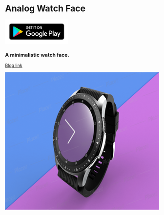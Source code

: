 # Analog Watch Face
<a href='https://play.google.com/store/apps/details?id=com.nikit.analog'>
<img alt='Get it on Google Play' src="images/google-play-badge.png" height="80" />
</a>

### A minimalistic watch face.
[Blog link](https://proandroiddev.com/build-watch-faces-for-wear-os-44be9d536a9a)

<img  src="images/screenshot.png" height="450" />



